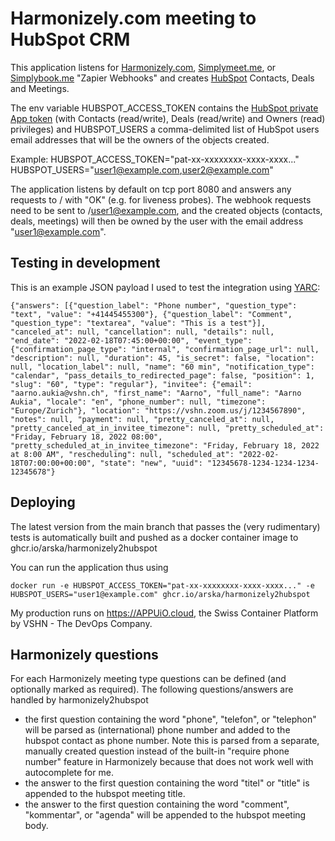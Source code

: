 # Harmonizely.com meeting to HubSpot CRM

This application listens for [Harmonizely.com](https://harmonizely.com/?fpr=aarno62), [Simplymeet.me](https://simplymeet.me), or [Simplybook.me](https://simplybook.me) "Zapier Webhooks" and creates [HubSpot](https://hubspot.com) Contacts, Deals and Meetings.

The env variable HUBSPOT_ACCESS_TOKEN contains the [HubSpot private App token](https://developers.hubspot.com/docs/api/private-apps) (with Contacts (read/write), Deals (read/write) and Owners (read) privileges) and HUBSPOT_USERS a comma-delimited list of HubSpot users email addresses that will be the owners of the objects created.

Example:
HUBSPOT_ACCESS_TOKEN="pat-xx-xxxxxxxx-xxxx-xxxx..."
HUBSPOT_USERS="user1@example.com,user2@example.com"

The application listens by default on tcp port 8080 and answers any requests to / with "OK" (e.g. for liveness probes). The webhook requests need to be sent to /user1@example.com, and the created objects (contacts, deals, meetings) will then be owned by the user with the email address "user1@example.com".

## Testing in development

This is an example JSON payload I used to test the integration using [YARC](https://chrome.google.com/webstore/detail/yet-another-rest-client/ehafadccdcdedbhcbddihehiodgcddpl?hl=en):

```
{"answers": [{"question_label": "Phone number", "question_type": "text", "value": "+41445455300"}, {"question_label": "Comment", "question_type": "textarea", "value": "This is a test"}], "canceled_at": null, "cancellation": null, "details": null, "end_date": "2022-02-18T07:45:00+00:00", "event_type": {"confirmation_page_type": "internal", "confirmation_page_url": null, "description": null, "duration": 45, "is_secret": false, "location": null, "location_label": null, "name": "60 min", "notification_type": "calendar", "pass_details_to_redirected_page": false, "position": 1, "slug": "60", "type": "regular"}, "invitee": {"email": "aarno.aukia@vshn.ch", "first_name": "Aarno", "full_name": "Aarno Aukia", "locale": "en", "phone_number": null, "timezone": "Europe/Zurich"}, "location": "https://vshn.zoom.us/j/1234567890", "notes": null, "payment": null, "pretty_canceled_at": null, "pretty_canceled_at_in_invitee_timezone": null, "pretty_scheduled_at": "Friday, February 18, 2022 08:00", "pretty_scheduled_at_in_invitee_timezone": "Friday, February 18, 2022 at 8:00 AM", "rescheduling": null, "scheduled_at": "2022-02-18T07:00:00+00:00", "state": "new", "uuid": "12345678-1234-1234-1234-12345678"}
```

## Deploying

The latest version from the main branch that passes the (very rudimentary) tests is automatically built and pushed as a docker container image to ghcr.io/arska/harmonizely2hubspot

You can run the application thus using
```
docker run -e HUBSPOT_ACCESS_TOKEN="pat-xx-xxxxxxxx-xxxx-xxxx..." -e HUBSPOT_USERS="user1@example.com" ghcr.io/arska/harmonizely2hubspot
```

My production runs on https://APPUiO.cloud, the Swiss Container Platform by VSHN - The DevOps Company.

## Harmonizely questions

For each Harmonizely meeting type questions can be defined (and optionally marked as required). The following questions/answers are handled by harmonizely2hubspot

* the first question containing the word "phone", "telefon", or "telephon" will be parsed as (international) phone number and added to the hubspot contact as phone number. Note this is parsed from a separate, manually created question instead of the built-in "require phone number" feature in Harmonizely because that does not work well with autocomplete for me.
* the answer to the first question containing the word "titel" or "title" is appended to the hubspot meeting title.
* the answer to the first question containing the word "comment", "kommentar", or "agenda" will be appended to the hubspot meeting body.
